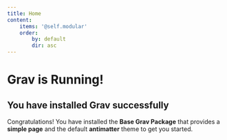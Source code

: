 ```yaml
---
title: Home
content:
    items: '@self.modular'
    order:
        by: default
        dir: asc
---
```


# Grav is Running!
## You have installed **Grav** successfully

Congratulations! You have installed the **Base Grav Package** that provides a **simple page** and the default **antimatter** theme to get you started.
